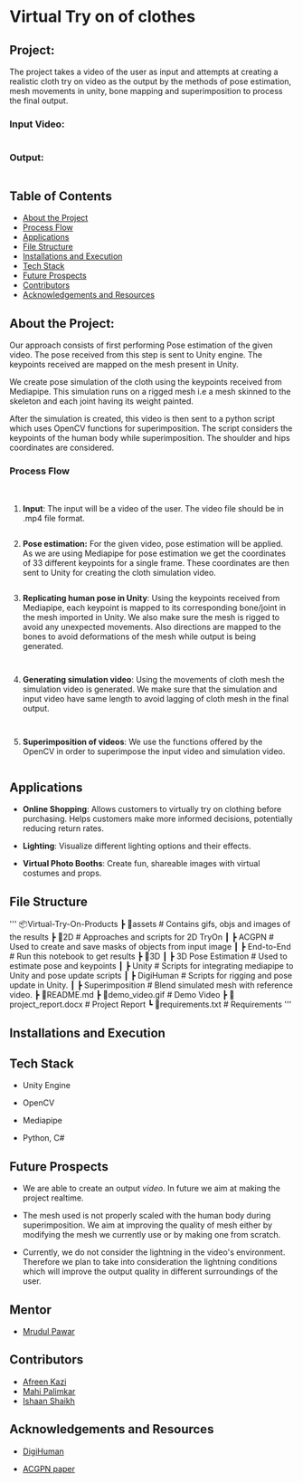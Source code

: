 # Virtual Try on of clothes

## Project:

The project takes a video of the user as input and attempts at creating a realistic cloth try on video as the output by the methods of pose estimation, mesh movements in unity, bone mapping and superimposition to process the final output.

### Input Video: 
![]()


### Output:
![]()



## Table of Contents
* [About the Project](https://github.com/Mr-MVP/Virtual-Try-On-Products-/tree/Final#about-the-project)
* [Process Flow](https://github.com/Mr-MVP/Virtual-Try-On-Products-/tree/Final#process-flow)
* [Applications](https://github.com/Mr-MVP/Virtual-Try-On-Products-n/blob/Final/README.md#applications)
* [File Structure](https://github.com/Mr-MVP/Virtual-Try-On-Products-/blob/Final/README.md#file-structure)
* [Installations and Execution](https://github.com/Mr-MVP/Virtual-Try-On-Products-/blob/Final/README.md#installations-and-execution)
* [Tech Stack](https://github.com/Mr-MVP/Virtual-Try-On-Products-/tree/Final#tech-stack)
* [Future Prospects](https://github.com/Mr-MVP/Virtual-Try-On-Products-/blob/Final/README.md#future-prospects)
* [Contributors](https://github.com/Mr-MVP/Virtual-Try-On-Products-/blob/Final/README.md#contributors)
* [Acknowledgements and Resources](https://github.com/Mr-MVP/Virtual-Try-On-Products-/blob/Final/README.md#acknowledgements-and-resources)


## About the Project:

Our approach consists of first performing Pose estimation of the given video. The pose received from this step is sent to Unity engine. The keypoints received are mapped on the mesh present in Unity.

We create pose simulation of the cloth using the keypoints received from Mediapipe. This simulation runs on a rigged mesh i.e a mesh skinned to the skeleton and each joint having its weight painted. 

After the simulation is created, this video is then sent to a python script which uses OpenCV functions for superimposition. The script considers the keypoints of the human body while superimposition. The shoulder and hips coordinates are considered.


### Process Flow

![]()
![]()


1. **Input**: The input will be a video of the user. The video file should be in .mp4 file format. 

![]()


2. **Pose estimation:** For the given video, pose estimation will be applied. As we are using Mediapipe for pose estimation we get the coordinates of 33 different keypoints for a single frame. These coordinates are then sent to Unity for creating the cloth simulation video.

![]()


3. **Replicating human pose in Unity**: Using the keypoints received from Mediapipe, each keypoint is mapped to its corresponding bone/joint in the mesh imported in Unity. We also make sure the mesh is rigged to avoid any unexpected movements. Also directions are mapped to the bones to avoid deformations of the mesh while output is being generated. 

![]() 
      
![]()
   
4. **Generating simulation video**: Using the movements of cloth mesh the simulation video is generated. We make sure that the simulation and input video have same length to avoid lagging of cloth mesh in the final output. 

      
![]()

![]()
   
5. **Superimposition of videos**: We use the functions offered by the OpenCV in order to superimpose the input video and simulation video.
   
   ![]()
   


## Applications

* **Online Shopping**: Allows customers to virtually try on clothing before purchasing. Helps customers make more informed decisions, potentially reducing return rates.

* **Lighting**: Visualize different lighting options and their effects.

* **Virtual Photo Booths**: Create fun, shareable images with virtual costumes and props.


## File Structure
'''
 📦Virtual-Try-On-Products 
 ┣ 📂assets                            # Contains gifs, objs and images of the results 
 ┣ 📂2D                                # Approaches and scripts for 2D TryOn
 ┃ ┣ ACGPN                               # Used to create and save masks of objects from input image
 ┃ ┣ End-to-End                          # Run this notebook to get results
 ┣ 📂3D
 ┃ ┣ 3D Pose Estimation                # Used to estimate pose and keypoints
 ┃ ┣ Unity                             # Scripts for integrating mediapipe to Unity and pose update scripts
 ┃ ┣ DigiHuman                         # Scripts for rigging and pose update in Unity. 
 ┃ ┣ Superimposition                   # Blend simulated mesh with reference video. 
 ┣ 📜README.md
 ┣ 📜demo_video.gif                    # Demo Video
 ┣ 📜project_report.docx               # Project Report
 ┗ 📜requirements.txt                  # Requirements 
 '''

## Installations and Execution



## Tech Stack

* Unity Engine

* OpenCV
  
* Mediapipe
  
* Python, C#


## Future Prospects

* We are able to create an output *video*. In future we aim at making the project realtime.

* The mesh used is not properly scaled with the human body during superimposition. We aim at improving the quality of mesh either by modifying the mesh we currently use or by making one from scratch.

* Currently, we do not consider the lightning in the video's environment. Therefore we plan to take into consideration the lightning conditions which will improve the output quality in different surroundings of the user.

## Mentor
* [Mrudul Pawar](https://github.com/Mr-MVP)

## Contributors

* [Afreen Kazi](https://github.com/Afreen-Kazi-1)
* [Mahi Palimkar](https://github.com/mahipalimkar)
* [Ishaan Shaikh](https://github.com/Ishaan0132)

## Acknowledgements and Resources

* [DigiHuman](https://github.com/Danial-Kord/DigiHuman)

* [ACGPN paper](https://arxiv.org/pdf/2003.05863)
